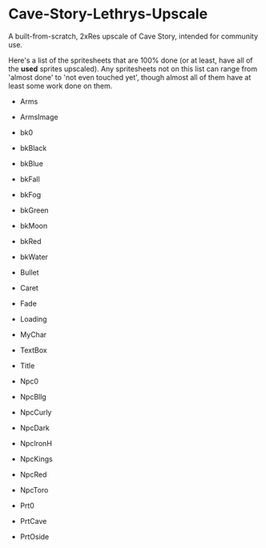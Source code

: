 # Cave-Story-Lethrys-Upscale
A built-from-scratch, 2xRes upscale of Cave Story, intended for community use.

Here's a list of the spritesheets that are 100% done (or at least, have all of the **used** sprites upscaled). Any spritesheets not on this list can range from 'almost done' to 'not even touched yet', though almost all of them have at least some work done on them.

- Arms
- ArmsImage
- bk0
- bkBlack
- bkBlue
- bkFall
- bkFog
- bkGreen
- bkMoon
- bkRed
- bkWater
- Bullet
- Caret
- Fade
- Loading
- MyChar
- TextBox
- Title

- Npc0
- NpcBllg
- NpcCurly
- NpcDark
- NpcIronH
- NpcKings
- NpcRed
- NpcToro

- Prt0
- PrtCave
- PrtOside
